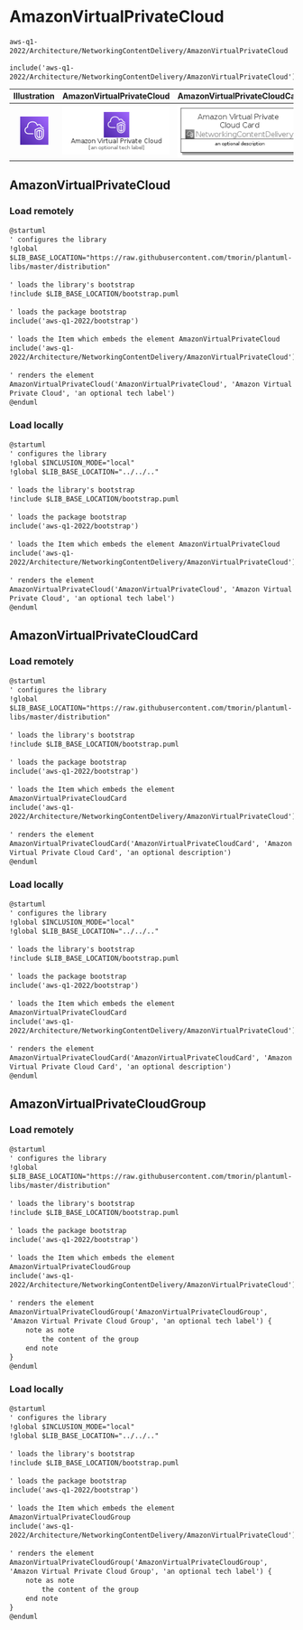 # AmazonVirtualPrivateCloud


```text
aws-q1-2022/Architecture/NetworkingContentDelivery/AmazonVirtualPrivateCloud
```

```text
include('aws-q1-2022/Architecture/NetworkingContentDelivery/AmazonVirtualPrivateCloud')
```



| Illustration | AmazonVirtualPrivateCloud | AmazonVirtualPrivateCloudCard | AmazonVirtualPrivateCloudGroup |
| :---: | :---: | :---: | :---: |
| ![illustration for Illustration](../../../aws-q1-2022/Architecture/NetworkingContentDelivery/AmazonVirtualPrivateCloud.png) | ![illustration for AmazonVirtualPrivateCloud](../../../aws-q1-2022/Architecture/NetworkingContentDelivery/AmazonVirtualPrivateCloud.Local.png) | ![illustration for AmazonVirtualPrivateCloudCard](../../../aws-q1-2022/Architecture/NetworkingContentDelivery/AmazonVirtualPrivateCloudCard.Local.png) | ![illustration for AmazonVirtualPrivateCloudGroup](../../../aws-q1-2022/Architecture/NetworkingContentDelivery/AmazonVirtualPrivateCloudGroup.Local.png) |




## AmazonVirtualPrivateCloud

### Load remotely
```plantuml
@startuml
' configures the library
!global $LIB_BASE_LOCATION="https://raw.githubusercontent.com/tmorin/plantuml-libs/master/distribution"

' loads the library's bootstrap
!include $LIB_BASE_LOCATION/bootstrap.puml

' loads the package bootstrap
include('aws-q1-2022/bootstrap')

' loads the Item which embeds the element AmazonVirtualPrivateCloud
include('aws-q1-2022/Architecture/NetworkingContentDelivery/AmazonVirtualPrivateCloud')

' renders the element
AmazonVirtualPrivateCloud('AmazonVirtualPrivateCloud', 'Amazon Virtual Private Cloud', 'an optional tech label')
@enduml
```

### Load locally
```plantuml
@startuml
' configures the library
!global $INCLUSION_MODE="local"
!global $LIB_BASE_LOCATION="../../.."

' loads the library's bootstrap
!include $LIB_BASE_LOCATION/bootstrap.puml

' loads the package bootstrap
include('aws-q1-2022/bootstrap')

' loads the Item which embeds the element AmazonVirtualPrivateCloud
include('aws-q1-2022/Architecture/NetworkingContentDelivery/AmazonVirtualPrivateCloud')

' renders the element
AmazonVirtualPrivateCloud('AmazonVirtualPrivateCloud', 'Amazon Virtual Private Cloud', 'an optional tech label')
@enduml
```

## AmazonVirtualPrivateCloudCard

### Load remotely
```plantuml
@startuml
' configures the library
!global $LIB_BASE_LOCATION="https://raw.githubusercontent.com/tmorin/plantuml-libs/master/distribution"

' loads the library's bootstrap
!include $LIB_BASE_LOCATION/bootstrap.puml

' loads the package bootstrap
include('aws-q1-2022/bootstrap')

' loads the Item which embeds the element AmazonVirtualPrivateCloudCard
include('aws-q1-2022/Architecture/NetworkingContentDelivery/AmazonVirtualPrivateCloud')

' renders the element
AmazonVirtualPrivateCloudCard('AmazonVirtualPrivateCloudCard', 'Amazon Virtual Private Cloud Card', 'an optional description')
@enduml
```

### Load locally
```plantuml
@startuml
' configures the library
!global $INCLUSION_MODE="local"
!global $LIB_BASE_LOCATION="../../.."

' loads the library's bootstrap
!include $LIB_BASE_LOCATION/bootstrap.puml

' loads the package bootstrap
include('aws-q1-2022/bootstrap')

' loads the Item which embeds the element AmazonVirtualPrivateCloudCard
include('aws-q1-2022/Architecture/NetworkingContentDelivery/AmazonVirtualPrivateCloud')

' renders the element
AmazonVirtualPrivateCloudCard('AmazonVirtualPrivateCloudCard', 'Amazon Virtual Private Cloud Card', 'an optional description')
@enduml
```

## AmazonVirtualPrivateCloudGroup

### Load remotely
```plantuml
@startuml
' configures the library
!global $LIB_BASE_LOCATION="https://raw.githubusercontent.com/tmorin/plantuml-libs/master/distribution"

' loads the library's bootstrap
!include $LIB_BASE_LOCATION/bootstrap.puml

' loads the package bootstrap
include('aws-q1-2022/bootstrap')

' loads the Item which embeds the element AmazonVirtualPrivateCloudGroup
include('aws-q1-2022/Architecture/NetworkingContentDelivery/AmazonVirtualPrivateCloud')

' renders the element
AmazonVirtualPrivateCloudGroup('AmazonVirtualPrivateCloudGroup', 'Amazon Virtual Private Cloud Group', 'an optional tech label') {
    note as note
        the content of the group
    end note
}
@enduml
```

### Load locally
```plantuml
@startuml
' configures the library
!global $INCLUSION_MODE="local"
!global $LIB_BASE_LOCATION="../../.."

' loads the library's bootstrap
!include $LIB_BASE_LOCATION/bootstrap.puml

' loads the package bootstrap
include('aws-q1-2022/bootstrap')

' loads the Item which embeds the element AmazonVirtualPrivateCloudGroup
include('aws-q1-2022/Architecture/NetworkingContentDelivery/AmazonVirtualPrivateCloud')

' renders the element
AmazonVirtualPrivateCloudGroup('AmazonVirtualPrivateCloudGroup', 'Amazon Virtual Private Cloud Group', 'an optional tech label') {
    note as note
        the content of the group
    end note
}
@enduml
```

